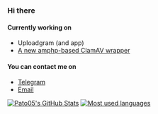 ### Hi there
#### Currently working on
- Uploadgram (and app)
- [A new amphp-based ClamAV wrapper](https://github.com/pato05/amphp-clamav)

#### You can contact me on
- [Telegram](https://t.me/pato05)
- [Email](mailto:admin@pato05mc.tk)

[![Pato05's GitHub Stats](https://github-readme-stats.vercel.app/api?username=Pato05&show_icons=true&theme=dark&include_all_commits=true)](#)
[![Most used languages](https://github-readme-stats.vercel.app/api/top-langs/?username=Pato05&langs_count=8&theme=dark&layout=compact)](#)
